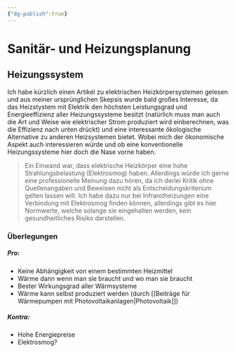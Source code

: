```yaml
---
{"dg-publish":true}
---
```


# Sanitär- und Heizungsplanung

## Heizungssystem

Ich habe kürzlich einen Artikel zu elektrischen Heizkörpersystemen gelesen und aus meiner ursprünglichen Skepsis wurde bald großes Interesse, da das Heizstystem mit Elektrik den höchsten Leistungsgrad und Energieeffizienz aller Heizungssysteme besitzt (natürlich muss man auch die Art und Weise wie elektrischer Strom produziert wird einberechnen, was die Effizienz nach unten drückt) und eine interessante ökologische Alternative zu anderen Heizsystemen bietet.
Wobei mich der ökonomische Aspekt auch interessieren würde und ob eine konventionelle Heizungssysteme hier doch die Nase vorne haben.

> Ein Einwand war, dass elektrische Heizkörper eine hohe Strahlungsbelastung (Elektrosmog) haben. Allerdings würde ich gerne eine professionelle Meinung dazu hören, da ich derlei Kritik ohne Quellenangaben und Beweisen nicht als Entscheidungskriterium gelten lassen will.
> Ich habe dazu nur bei Infrarotheizungen eine Verbindung mit Elektrosmog finden können, allerdings gibt es hier Normwerte, welche solange sie eingehalten werden, kein gesundheitliches Risiko darstellen.

### Überlegungen

##### Pro:
- Keine Abhängigkeit von einem bestimmten Heizmittel
- Wärme dann wenn man sie braucht und wo man sie braucht
- Bester Wirkungsgrad aller Wärmsysteme
- Wärme kann selbst produziert werden (durch [[Beiträge für Wärmepumpen mit Photovoltaikanlagen|Photovoltaik]])

##### Kontra:
- Hohe Energiepreise
- Elektrosmog?